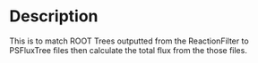 # Description
This is to match ROOT Trees outputted from the ReactionFilter to PSFluxTree files then calculate the total flux from the those files. 